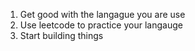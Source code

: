 1. Get good with the langague you are use
2. Use leetcode to practice your langauge 
3. Start building things


